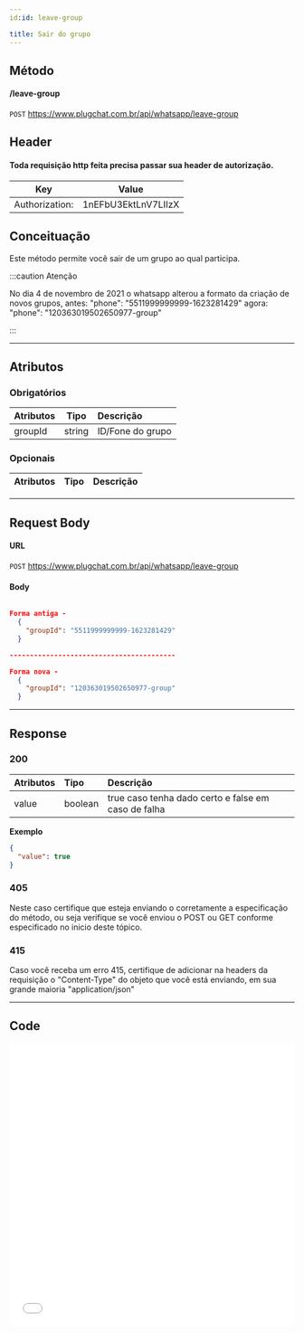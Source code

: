 ```yaml
---
id:id: leave-group

title: Sair do grupo
---
```


## Método

#### /leave-group

`POST` https://www.plugchat.com.br/api/whatsapp/leave-group

## Header

#### Toda requisição http feita precisa passar sua header de autorização.

|      Key       |        Value        |
| :------------: | :-----------------: |
| Authorization: | 1nEFbU3EktLnV7LIIzX |

## Conceituação

Este método permite você sair de um grupo ao qual participa.

:::caution Atenção

No dia 4 de novembro de 2021 o whatsapp alterou a formato da criação de novos grupos, antes: "phone": "5511999999999-1623281429" agora: "phone": "120363019502650977-group"

:::

---

## Atributos

### Obrigatórios

| Atributos |  Tipo  | Descrição        |
| :-------- | :----: | :--------------- |
| groupId   | string | ID/Fone do grupo |

### Opcionais

| Atributos | Tipo | Descrição |
| :-------- | :--: | :-------- |

---

## Request Body

#### URL

`POST` https://www.plugchat.com.br/api/whatsapp/leave-group

#### Body

```json

Forma antiga -
  {
    "groupId": "5511999999999-1623281429"
  }

-----------------------------------------

Forma nova -
  {
    "groupId": "120363019502650977-group"
  }

```

---

## Response

### 200

| Atributos | Tipo    | Descrição                                           |
| :-------- | :------ | :-------------------------------------------------- |
| value     | boolean | true caso tenha dado certo e false em caso de falha |

**Exemplo**

```json
{
  "value": true
}
```

### 405

Neste caso certifique que esteja enviando o corretamente a especificação do método, ou seja verifique se você enviou o POST ou GET conforme especificado no inicio deste tópico.

### 415

Caso você receba um erro 415, certifique de adicionar na headers da requisição o "Content-Type" do objeto que você está enviando, em sua grande maioria "application/json"

---

## Code

<iframe src="//api.apiembed.com/?source=https://raw.githubusercontent.com/fourpixelit/plug-chat-docs/main/json-examples/leave-group.json&targets=all" frameborder="0" scrolling="no" width="100%" height="500px" seamless></iframe>
